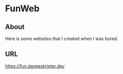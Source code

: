 # FunWeb
## About
Here is some websites that I created when I was bored.
## URL
https://fun.daneeskripter.dev
